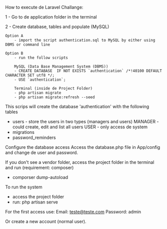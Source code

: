 How to execute de Laravel Challange:

1 - Go to de application folder in the terminal

2 - Create database, tables and populate  (MySQL)

	Option A
		- import the script authentication.sql to MySQL by either using DBMS or command line
		
	Option B 
		- run the follow scripts
		
		MySQL (Data Base Management System (DBMS))		
		- CREATE DATABASE  IF NOT EXISTS `authentication` /*!40100 DEFAULT CHARACTER SET utf8 */;
		- USE `authentication`;
		
		Terminal (inside de Project Folder)
		- php artisan migrate
		- php artisan migrate:refresh --seed
		
This scrips will create the database 'authentication' with the following tables
- users - store the users in two types (managers and users) 
	MANAGER - could create, edit and list all users
	USER    - only access de system
- migrations 
- password_reminders

Configure the database access
Access the database.php file in App/config and change de user and password.

If you don't see a vendor folder, access the project folder in the terminal and run (requirement: composer)
- comporser dump-autoload

To run the system 
- access the project folder 
- run: php artisan serve

For the first access use:
	Email:    teste@teste.com
	Password: admin
	
Or create a new account (normal user).

	